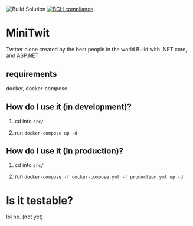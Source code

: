 ![Build Solution](https://github.com/trivivium/devops-2k20/workflows/Build%20Solution/badge.svg)
[![BCH compliance](https://bettercodehub.com/edge/badge/Trivivium/devops-2k20?branch=master)](https://bettercodehub.com/)


# MiniTwit
Twitter clone created by the best people in the world
Build with .NET core, and ASP.NET

## requirements
docker, docker-compose.

## How do I use it (in development)?
    
1. cd into `src/`

2. run `docker-compose up -d`

## How do I use it (In production)?
1. cd into `src/`

2. run `docker-compose -f docker-compose.yml -f production.yml up -d`

# Is it testable?
lol no. (not yet)
